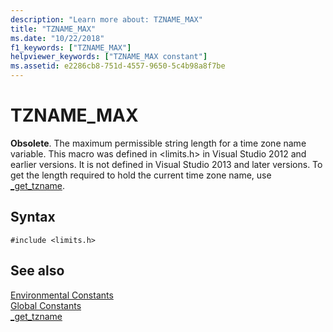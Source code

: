 ```yaml
---
description: "Learn more about: TZNAME_MAX"
title: "TZNAME_MAX"
ms.date: "10/22/2018"
f1_keywords: ["TZNAME_MAX"]
helpviewer_keywords: ["TZNAME_MAX constant"]
ms.assetid: e2286cb8-751d-4557-9650-5c4b98a8f7be
---
```

# TZNAME_MAX

**Obsolete**. The maximum permissible string length for a time zone name variable. This macro was defined in \<limits.h> in Visual Studio 2012 and earlier versions. It is not defined in Visual Studio 2013 and later versions. To get the length required to hold the current time zone name, use [_get_tzname](../c-runtime-library/reference/get-tzname.md).

## Syntax

```
#include <limits.h>
```

## See also

[Environmental Constants](../c-runtime-library/environmental-constants.md)<br/>
[Global Constants](../c-runtime-library/global-constants.md)<br/>
[_get_tzname](../c-runtime-library/reference/get-tzname.md)
